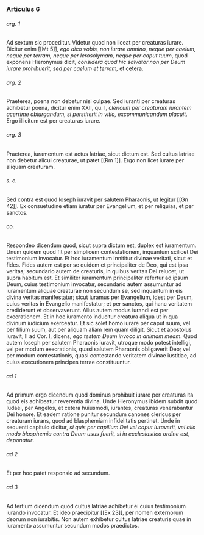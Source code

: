 ### Articulus 6

###### arg. 1
Ad sextum sic proceditur. Videtur quod non liceat per creaturas iurare. Dicitur enim [[Mt 5]], *ego dico vobis, non iurare omnino, neque per caelum, neque per terram, neque per Ierosolymam, neque per caput tuum*, quod exponens Hieronymus dicit, *considera quod hic salvator non per Deum iurare prohibuerit, sed per caelum et terram,* et cetera.

###### arg. 2
Praeterea, poena non debetur nisi culpae. Sed iuranti per creaturas adhibetur poena, dicitur enim XXII, qu. I, *clericum per creaturam iurantem acerrime obiurgandum, si perstiterit in vitio, excommunicandum placuit*. Ergo illicitum est per creaturas iurare.

###### arg. 3
Praeterea, iuramentum est actus latriae, sicut dictum est. Sed cultus latriae non debetur alicui creaturae, ut patet [[Rm 1]]. Ergo non licet iurare per aliquam creaturam.

###### s. c.
Sed contra est quod Ioseph iuravit per salutem Pharaonis, ut legitur [[Gn 42]]. Ex consuetudine etiam iuratur per Evangelium, et per reliquias, et per sanctos.

###### co.
Respondeo dicendum quod, sicut supra dictum est, duplex est iuramentum. Unum quidem quod fit per simplicem contestationem, inquantum scilicet Dei testimonium invocatur. Et hoc iuramentum innititur divinae veritati, sicut et fides. Fides autem est per se quidem et principaliter de Deo, qui est ipsa veritas; secundario autem de creaturis, in quibus veritas Dei relucet, ut supra habitum est. Et similiter iuramentum principaliter refertur ad ipsum Deum, cuius testimonium invocatur, secundario autem assumuntur ad iuramentum aliquae creaturae non secundum se, sed inquantum in eis divina veritas manifestatur; sicut iuramus per Evangelium, idest per Deum, cuius veritas in Evangelio manifestatur; et per sanctos, qui hanc veritatem crediderunt et observaverunt. Alius autem modus iurandi est per execrationem. Et in hoc iuramento inducitur creatura aliqua ut in qua divinum iudicium exerceatur. Et sic solet homo iurare per caput suum, vel per filium suum, aut per aliquam aliam rem quam diligit. Sicut et apostolus iuravit, II ad Cor. I, dicens, *ego testem Deum invoco in animam meam*. Quod autem Ioseph per salutem Pharaonis iuravit, utroque modo potest intelligi, vel per modum execrationis, quasi salutem Pharaonis obligaverit Deo; vel per modum contestationis, quasi contestando veritatem divinae iustitiae, ad cuius executionem principes terrae constituuntur.

###### ad 1
Ad primum ergo dicendum quod dominus prohibuit iurare per creaturas ita quod eis adhibeatur reverentia divina. Unde Hieronymus ibidem subdit quod Iudaei, per Angelos, et cetera huiusmodi, iurantes, creaturas venerabantur Dei honore. Et eadem ratione punitur secundum canones clericus per creaturam iurans, quod ad blasphemiam infidelitatis pertinet. Unde in sequenti capitulo dicitur, *si quis per capillum Dei vel caput iuraverit, vel alio modo blasphemia contra Deum usus fuerit, si in ecclesiastico ordine est, deponatur*.

###### ad 2
Et per hoc patet responsio ad secundum.

###### ad 3
Ad tertium dicendum quod cultus latriae adhibetur ei cuius testimonium iurando invocatur. Et ideo praecipitur [[Ex 23]], per nomen externorum deorum non iurabitis. Non autem exhibetur cultus latriae creaturis quae in iuramento assumuntur secundum modos praedictos.

